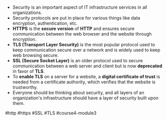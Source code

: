 -   Security is an important aspect of IT infrastructure services in all organizations.
-   Security protocols are put in place for various things like data encryption, authentication, etc.
-   **HTTPS** is the **secure** **version** of **HTTP** and ensures secure communication between the web browser and the website through encryption.
-   **TLS (Transport Layer Security)** is the most popular protocol used to keep communication secure over a network and is widely used to keep web browsing secure.
-   **SSL (Secure Socket Layer)** is an older protocol used to secure communication between a web server and client but is now **deprecated** in favor of **TLS**.
-   To **enable TLS** on a server for a website, a **digital certificate of trust** is needed from a certificate authority, which verifies that the website is trustworthy.
-   Everyone should be thinking about security, and all layers of an organization's infrastructure should have a layer of security built upon them.

#http #https #SSL #TLS #course4-module3 